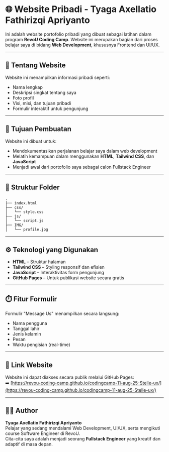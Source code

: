 # 🌐 Website Pribadi - Tyaga Axellatio Fathirizqi Apriyanto

Ini adalah website portofolio pribadi yang dibuat sebagai latihan dalam program **RevoU Coding Camp**. Website ini merupakan bagian dari proses belajar saya di bidang **Web Development**, khususnya Frontend dan UI/UX.

---

## 👤 Tentang Website

Website ini menampilkan informasi pribadi seperti:

- Nama lengkap  
- Deskripsi singkat tentang saya  
- Foto profil  
- Visi, misi, dan tujuan pribadi  
- Formulir interaktif untuk pengunjung  

---

## 🎯 Tujuan Pembuatan

Website ini dibuat untuk:

- Mendokumentasikan perjalanan belajar saya dalam web development  
- Melatih kemampuan dalam menggunakan **HTML**, **Tailwind CSS**, dan **JavaScript**  
- Menjadi awal dari portofolio saya sebagai calon Fullstack Engineer  

---

## 📁 Struktur Folder

```
.
├── index.html
├── css/
│   └── style.css
├── js/
│   └── script.js
├── IMG/
│   └── profile.jpg
```

---

## ⚙️ Teknologi yang Digunakan

- **HTML** – Struktur halaman  
- **Tailwind CSS** – Styling responsif dan efisien  
- **JavaScript** – Interaktivitas form pengunjung  
- **GitHub Pages** – Untuk publikasi website secara gratis  

---

## ⏱️ Fitur Formulir

Formulir "Message Us" menampilkan secara langsung:

- Nama pengguna  
- Tanggal lahir  
- Jenis kelamin  
- Pesan  
- Waktu pengisian (real-time)  

---

## 🔗 Link Website

Website ini dapat diakses secara publik melalui GitHub Pages:  
➡️ [https://revou-coding-camp.github.io/codingcamp-11-aug-25-Stelle-ux/](https://revou-coding-camp.github.io/codingcamp-11-aug-25-Stelle-ux/)

---

## 🧑‍💻 Author

**Tyaga Axellatio Fathirizqi Apriyanto**  
Pelajar yang sedang mendalami Web Development, UI/UX, serta mengikuti course Software Engineer di RevoU.  
Cita-cita saya adalah menjadi seorang **Fullstack Engineer** yang kreatif dan adaptif di masa depan.